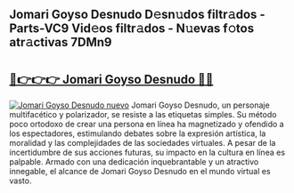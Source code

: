 ## Jomari Goyso Desnudo D𝚎sn𝚞dos filtr𝚊dos - Parts-VC9 Vid𝚎os filtr𝚊dos - N𝚞evas f𝚘tos atr𝚊ctivas 7DMn9

# <h2><a href="http://mb0fxq.tromn.icu/?c=Jomari+Goyso+Desnudo">🔗👉👉👉 Jomari Goyso Desnudo 🔗🔗</a></h2>

[![Jomari Goyso Desnudo nuevo](https://i.imgur.com/pEAQMta.gif)](http://mb0fxq.tromn.icu/?c=Jomari+Goyso+Desnudo)
Jomari Goyso Desnudo, un personaje multifacético y polarizador, se resiste a las etiquetas simples. Su método poco ortodoxo de crear una persona en línea ha magnetizado y ofendido a los espectadores, estimulando debates sobre la expresión artística, la moralidad y las complejidades de las sociedades virtuales. A pesar de la incertidumbre de sus acciones futuras, su impacto en la cultura en línea es palpable. Armado con una dedicación inquebrantable y un atractivo innegable, el alcance de Jomari Goyso Desnudo en el mundo virtual es vasto.
